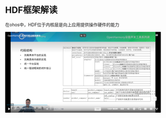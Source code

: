 # HDF框架解读

在ohos中，HDF位于内核层是向上应用提供操作硬件的能力

![image-20240705122920346](figures/image-20240705122920346.png)